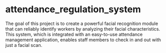 # attendance_regulation_system
The goal of this project is to create a powerful facial recognition module that can reliably identify workers by analyzing their facial characteristics. This system, which is integrated with an easy-to-use attendance management application, enables staff members to check in and out with just a facial scan.
